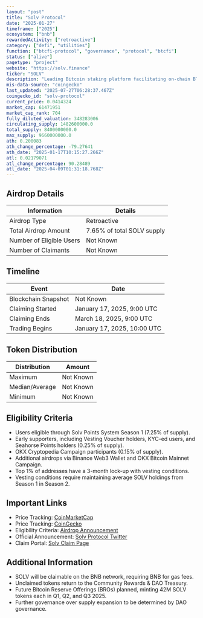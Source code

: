 ```yaml
---
layout: "post"
title: "Solv Protocol"
date: "2025-01-27"
timeframe: ["2025"]
ecosystem: ["bnb"]
rewardedActivity: ["retroactive"]
category: ["defi", "utilities"]
function: ["btcfi-protocol", "governance", "protocol", "btcfi"]
status: ["alive"]
pagetype: "project"
website: "https://solv.finance"
ticker: "SOLV"
description: "Leading Bitcoin staking platform facilitating on-chain BTC reserves and DeFi integration."
mis-data-source: "coingecko"
last_updated: "2025-07-27T06:28:37.467Z"
coingecko_id: "solv-protocol"
current_price: 0.0414324
market_cap: 61471951
market_cap_rank: 704
fully_diluted_valuation: 348283006
circulating_supply: 1482600000.0
total_supply: 8400000000.0
max_supply: 9660000000.0
ath: 0.200083
ath_change_percentage: -79.27641
ath_date: "2025-01-17T10:15:27.266Z"
atl: 0.02179071
atl_change_percentage: 90.28489
atl_date: "2025-04-09T01:31:18.768Z"
---
```


## Airdrop Details

| Information              | Details                    |
| ------------------------ | -------------------------- |
| Airdrop Type             | Retroactive                |
| Total Airdrop Amount     | 7.65% of total SOLV supply |
| Number of Eligible Users | Not Known                  |
| Number of Claimants      | Not Known                  |

## Timeline

| Event               | Date                        |
| ------------------- | --------------------------- |
| Blockchain Snapshot | Not Known                   |
| Claiming Started    | January 17, 2025, 9:00 UTC  |
| Claiming Ends       | March 18, 2025, 9:00 UTC    |
| Trading Begins      | January 17, 2025, 10:00 UTC |

## Token Distribution

| Distribution   | Amount    |
| -------------- | --------- |
| Maximum        | Not Known |
| Median/Average | Not Known |
| Minimum        | Not Known |

## Eligibility Criteria

- Users eligible through Solv Points System Season 1 (7.25% of supply).
- Early supporters, including Vesting Voucher holders, KYC-ed users, and Seahorse Points holders (0.25% of supply).
- OKX Cryptopedia Campaign participants (0.15% of supply).
- Additional airdrops via Binance Web3 Wallet and OKX Bitcoin Mainnet Campaign.
- Top 1% of addresses have a 3-month lock-up with vesting conditions.
- Vesting conditions require maintaining average SOLV holdings from Season 1 in Season 2.

## Important Links

- Price Tracking: [CoinMarketCap](https://coinmarketcap.com/currencies/solv)
- Price Tracking: [CoinGecko](https://www.coingecko.com/en/coins/solv)
- Eligibility Criteria: [Airdrop Announcement](https://solvprotocol.medium.com/solv-token-launch-a-step-towards-the-future-of-bitcoin-finance-5fb64a69220b)
- Official Announcement: [Solv Protocol Twitter](https://x.com/SolvProtocol/status/1879816281345663474)
- Claim Portal: [Solv Claim Page](https://solv.foundation/claim)

## Additional Information

- SOLV will be claimable on the BNB network, requiring BNB for gas fees.
- Unclaimed tokens return to the Community Rewards & DAO Treasury.
- Future Bitcoin Reserve Offerings (BROs) planned, minting 42M SOLV tokens each in Q1, Q2, and Q3 2025.
- Further governance over supply expansion to be determined by DAO governance.